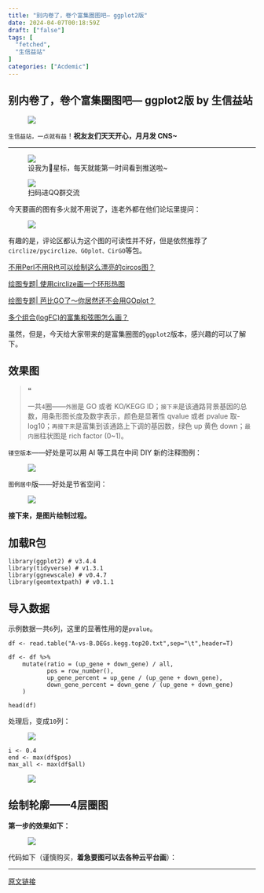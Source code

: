 ```yaml
---
title: "别内卷了，卷个富集圈图吧— ggplot2版"
date: 2024-04-07T00:18:59Z
draft: ["false"]
tags: [
  "fetched",
  "生信益站"
]
categories: ["Acdemic"]
---
```

别内卷了，卷个富集圈图吧— ggplot2版 by 生信益站
------
<div><section data-tool="mdnice编辑器" data-website="https://www.mdnice.com"><figure data-tool="mdnice编辑器"></figure></section><section data-tool="mdnice编辑器" data-website="https://www.mdnice.com"><figure data-tool="mdnice编辑器"><img data-imgfileid="100024781" data-ratio="0.278125" data-src="https://mmbiz.qpic.cn/sz_mmbiz_gif/mhoJzVKWSibibmSoyUao5srV0d2t56R1BaGSreV7ajjibZWgQ1ib6FXKUXrL67LOGaLRlfE4aROjnxYLiagDd3iacDPA/640?wx_fmt=gif&amp;from=appmsg" data-type="gif" data-w="640" src="https://mmbiz.qpic.cn/sz_mmbiz_gif/mhoJzVKWSibibmSoyUao5srV0d2t56R1BaGSreV7ajjibZWgQ1ib6FXKUXrL67LOGaLRlfE4aROjnxYLiagDd3iacDPA/640?wx_fmt=gif&amp;from=appmsg"></figure><p data-tool="mdnice编辑器"><code>生信益站，一点就有益</code>！<strong>祝友友们天天开心，月月发 CNS~</strong></p><section><mp-common-profile data-pluginname="mpprofile" data-id="MzU1NTk0MTUxMg==" data-headimg="http://mmbiz.qpic.cn/sz_mmbiz_png/mhoJzVKWSib8n88v0Cj6koLMO8nOuGacicngmJdb0zgmMpxaXYnrB7sjV5iar1cTzTDLsicoyNKrjic1Hgric41HObSQ/0?wx_fmt=png" data-nickname="生信益站" data-signature="生物信息或基因测序数据分析、软件算法、科研绘图、Python/Perl/R代码分享。" data-from="0"></mp-common-profile></section><hr data-tool="mdnice编辑器"><figure data-tool="mdnice编辑器"><img data-imgfileid="100024779" data-ratio="0.3768518518518518" data-src="https://mmbiz.qpic.cn/sz_mmbiz_png/mhoJzVKWSibibmSoyUao5srV0d2t56R1BaALbfRbXkN4fDjH0wHZ5FHPUicMCUicAUZ9oGibo0icxS6M08PqPuOgRkBA/640?wx_fmt=png&amp;from=appmsg" data-type="png" data-w="1080" src="https://mmbiz.qpic.cn/sz_mmbiz_png/mhoJzVKWSibibmSoyUao5srV0d2t56R1BaALbfRbXkN4fDjH0wHZ5FHPUicMCUicAUZ9oGibo0icxS6M08PqPuOgRkBA/640?wx_fmt=png&amp;from=appmsg"><figcaption>设我为🌟星标，每天就能第一时间看到推送啦~</figcaption></figure><figure data-tool="mdnice编辑器"><img data-imgfileid="100024783" data-ratio="0.7277777777777777" data-src="https://mmbiz.qpic.cn/sz_mmbiz_png/mhoJzVKWSibibmSoyUao5srV0d2t56R1BaicNUwXhf292LOCGOOQGckhhDjuSWb9ITXjDIq5JnMmkwfs0ZDsXABkQ/640?wx_fmt=png&amp;from=appmsg" data-type="png" data-w="1080" src="https://mmbiz.qpic.cn/sz_mmbiz_png/mhoJzVKWSibibmSoyUao5srV0d2t56R1BaicNUwXhf292LOCGOOQGckhhDjuSWb9ITXjDIq5JnMmkwfs0ZDsXABkQ/640?wx_fmt=png&amp;from=appmsg"><figcaption>扫码进QQ群交流</figcaption></figure><p data-tool="mdnice编辑器">今天要画的图有多火就不用说了，连老外都在他们论坛里提问：</p><figure data-tool="mdnice编辑器"><img data-imgfileid="100024782" data-ratio="0.5703703703703704" data-type="png" data-w="1080" data-src="https://mmbiz.qpic.cn/sz_mmbiz_png/mhoJzVKWSibibmSoyUao5srV0d2t56R1BaHsUEaRtRYncmRQZdUeRUJfwWlmnP9Lr50nnF1oxej34wLGYCyPtvPA/640?wx_fmt=png&amp;from=appmsg" src="https://mmbiz.qpic.cn/sz_mmbiz_png/mhoJzVKWSibibmSoyUao5srV0d2t56R1BaHsUEaRtRYncmRQZdUeRUJfwWlmnP9Lr50nnF1oxej34wLGYCyPtvPA/640?wx_fmt=png&amp;from=appmsg"></figure><p data-tool="mdnice编辑器">有趣的是，评论区都认为这个图的可读性并不好，但是依然推荐了<code>circlize/pycirclize、GOplot、CirGO</code>等包。</p><p data-tool="mdnice编辑器"><a target="_blank" href="http://mp.weixin.qq.com/s?__biz=MzU1NTk0MTUxMg==&amp;mid=2247491427&amp;idx=1&amp;sn=9c207898ea327ac8edd4ac8bfd868c68&amp;chksm=fbcdf484ccba7d925e53785d8b2bfd2ac9e27846117f1abf3f79dfc6578b59bf640a611fb128&amp;scene=21#wechat_redirect" textvalue="不用Perl不用R也可以绘制这么漂亮的circos图？" linktype="text" imgurl="" imgdata="null" data-itemshowtype="0" tab="innerlink" data-linktype="2">不用Perl不用R也可以绘制这么漂亮的circos图？</a><br></p><p data-tool="mdnice编辑器"><a target="_blank" href="http://mp.weixin.qq.com/s?__biz=MzU1NTk0MTUxMg==&amp;mid=2247487140&amp;idx=1&amp;sn=35d89a5aac0a3715ef7631f9499a07dd&amp;chksm=fbcde543ccba6c55200d8e2957e17937a4b35bb6e5e93b68364c006298bdac8d7c6b56703d1c&amp;scene=21#wechat_redirect" textvalue="绘图专题| 使用circlize画一个环形热图" linktype="text" imgurl="" imgdata="null" data-itemshowtype="0" tab="innerlink" data-linktype="2">绘图专题| 使用circlize画一个环形热图</a><br></p><p data-tool="mdnice编辑器"><a target="_blank" href="http://mp.weixin.qq.com/s?__biz=MzU1NTk0MTUxMg==&amp;mid=2247489264&amp;idx=2&amp;sn=c29414163377d6480ce5d415ecc8bace&amp;chksm=fbcdfd17ccba740117775510d9ce172c7f1e26ce6d37318d2c34a930a8dd43e5ff8675488c89&amp;scene=21#wechat_redirect" textvalue="绘图专题| 芭比GO了～你居然还不会用GOplot？" linktype="text" imgurl="" imgdata="null" data-itemshowtype="0" tab="innerlink" data-linktype="2">绘图专题| 芭比GO了～你居然还不会用GOplot？</a><br></p><p data-tool="mdnice编辑器"><a target="_blank" href="http://mp.weixin.qq.com/s?__biz=MzU1NTk0MTUxMg==&amp;mid=2247507944&amp;idx=1&amp;sn=98642377b5b1da6c87efac277723ca09&amp;chksm=fbce340fccb9bd191b8cffc27d20f758fd437beb69229097478ff950643c220862206d655ded&amp;scene=21#wechat_redirect" textvalue="多个组合(logFC)的富集和弦图怎么画？" linktype="text" imgurl="" imgdata="null" data-itemshowtype="0" tab="innerlink" data-linktype="2">多个组合(logFC)的富集和弦图怎么画？</a><br></p><p data-tool="mdnice编辑器">虽然，但是，今天给大家带来的是富集圈图的<code>ggplot2</code>版本，感兴趣的可以了解下。</p><h2 data-tool="mdnice编辑器"><span></span><span>效果图</span><span></span></h2><blockquote data-tool="mdnice编辑器"><span>❝</span><p>一共<code>4</code>圈——<code>外圈</code>是 GO 或者 KO/KEGG ID；<code>接下来</code>是该通路背景基因的总数，用条形图长度及数字表示，颜色是显著性 qvalue 或者 pvalue 取-log10；<code>再接下来</code>是富集到该通路上下调的基因数，绿色 up 黄色 down；<code>最内圈</code>柱状图是 rich factor (0~1)。</p></blockquote><p data-tool="mdnice编辑器"><code>镂空版本</code>——好处是可以用 AI 等工具在中间 DIY 新的注释图例：</p><figure data-tool="mdnice编辑器"><img data-imgfileid="100024780" data-ratio="0.6657407407407407" data-src="https://mmbiz.qpic.cn/sz_mmbiz_png/mhoJzVKWSibibmSoyUao5srV0d2t56R1BavWVsVRmQ27YY61tgaZ1wicINPW1u706U1nicGsVNVu6pZIlq4AdLlczA/640?wx_fmt=png&amp;from=appmsg" data-type="png" data-w="1080" src="https://mmbiz.qpic.cn/sz_mmbiz_png/mhoJzVKWSibibmSoyUao5srV0d2t56R1BavWVsVRmQ27YY61tgaZ1wicINPW1u706U1nicGsVNVu6pZIlq4AdLlczA/640?wx_fmt=png&amp;from=appmsg"></figure><p data-tool="mdnice编辑器"><code>图例居中</code>版——好处是节省空间：</p><figure data-tool="mdnice编辑器"><img data-imgfileid="100024786" data-ratio="0.8888888888888888" data-src="https://mmbiz.qpic.cn/sz_mmbiz_png/mhoJzVKWSibibmSoyUao5srV0d2t56R1BaBpvM2iahgIAvRz0gnTvhzrkic0w9yexMEusl83pH495f2KVaMfIhwPog/640?wx_fmt=png&amp;from=appmsg" data-type="png" data-w="1080" src="https://mmbiz.qpic.cn/sz_mmbiz_png/mhoJzVKWSibibmSoyUao5srV0d2t56R1BaBpvM2iahgIAvRz0gnTvhzrkic0w9yexMEusl83pH495f2KVaMfIhwPog/640?wx_fmt=png&amp;from=appmsg"></figure><p data-tool="mdnice编辑器"><strong>接下来，是图片绘制过程。</strong></p><h2 data-tool="mdnice编辑器"><span></span><span>加载R包</span><span></span></h2><pre data-tool="mdnice编辑器"><span></span><code><span>library</span>(ggplot2) <span># v3.4.4</span><br><span>library</span>(tidyverse) <span># v1.3.1</span><br><span>library</span>(ggnewscale) <span># v0.4.7</span><br><span>library</span>(geomtextpath) <span># v0.1.1</span><br></code></pre><h2 data-tool="mdnice编辑器"><span></span><span>导入数据</span><span></span></h2><p data-tool="mdnice编辑器">示例数据一共<code>6</code>列，这里的显著性用的是<code>pvalue</code>。</p><pre data-tool="mdnice编辑器"><span></span><code>df &lt;- read.table(<span>"A-vs-B.DEGs.kegg.top20.txt"</span>,sep=<span>"\t"</span>,header=T)<br><br>df &lt;- df %&gt;%<br>    mutate(ratio = (up_gene + down_gene) / all,<br>           pos = row_number(),<br>           up_gene_percent = up_gene / (up_gene + down_gene),<br>           down_gene_percent = down_gene / (up_gene + down_gene)<br>    )<br><br>head(df)<br></code></pre><p data-tool="mdnice编辑器">处理后，变成<code>10</code>列：</p><figure data-tool="mdnice编辑器"><img data-imgfileid="100024785" data-ratio="0.5416666666666666" data-src="https://mmbiz.qpic.cn/sz_mmbiz_png/mhoJzVKWSibibmSoyUao5srV0d2t56R1BaB9oebBxmNvH96M8LkLAvJriboLMiaUGFA3fN7k7IJAMolcLyojn58YOw/640?wx_fmt=png&amp;from=appmsg" data-type="png" data-w="1080" src="https://mmbiz.qpic.cn/sz_mmbiz_png/mhoJzVKWSibibmSoyUao5srV0d2t56R1BaB9oebBxmNvH96M8LkLAvJriboLMiaUGFA3fN7k7IJAMolcLyojn58YOw/640?wx_fmt=png&amp;from=appmsg"></figure><pre data-tool="mdnice编辑器"><span></span><code>i &lt;- 0.4<br>end &lt;- max(df<span>$pos</span>)<br>max_all &lt;- max(df<span>$all</span>)<br></code></pre><figure data-tool="mdnice编辑器"><img data-imgfileid="100024784" data-ratio="0.1574074074074074" data-src="https://mmbiz.qpic.cn/sz_mmbiz_png/mhoJzVKWSibibmSoyUao5srV0d2t56R1BaNRUZFaPWGEOEUNYiaUXuick3o2BovAEia8RujlHc9MON60QeSRtD2g7bg/640?wx_fmt=png&amp;from=appmsg" data-type="png" data-w="1080" src="https://mmbiz.qpic.cn/sz_mmbiz_png/mhoJzVKWSibibmSoyUao5srV0d2t56R1BaNRUZFaPWGEOEUNYiaUXuick3o2BovAEia8RujlHc9MON60QeSRtD2g7bg/640?wx_fmt=png&amp;from=appmsg"></figure><h2 data-tool="mdnice编辑器"><span></span><span>绘制轮廓——4层圈图</span><span></span></h2><p data-tool="mdnice编辑器"><strong>第一步的效果如下：</strong></p><figure data-tool="mdnice编辑器"><img data-imgfileid="100024788" data-ratio="0.5453703703703704" data-src="https://mmbiz.qpic.cn/sz_mmbiz_png/mhoJzVKWSibibmSoyUao5srV0d2t56R1BaBiaxAia3Vuh8h7uLjjVMLEN5iama3XmUHL8LKAASjRUe4uJFjBe1Ft13A/640?wx_fmt=png&amp;from=appmsg" data-type="png" data-w="1080" src="https://mmbiz.qpic.cn/sz_mmbiz_png/mhoJzVKWSibibmSoyUao5srV0d2t56R1BaBiaxAia3Vuh8h7uLjjVMLEN5iama3XmUHL8LKAASjRUe4uJFjBe1Ft13A/640?wx_fmt=png&amp;from=appmsg"></figure><p data-tool="mdnice编辑器">代码如下（谨慎购买，<strong>着急要图可以去各种云平台画</strong>）：</p><p><mp-pay-preview-filter data-offset="35"></mp-pay-preview-filter></p></section></div>  
<hr>
<a href="https://mp.weixin.qq.com/s/eiQDGNSLX1e0jtU6OSLV2w",target="_blank" rel="noopener noreferrer">原文链接</a>
